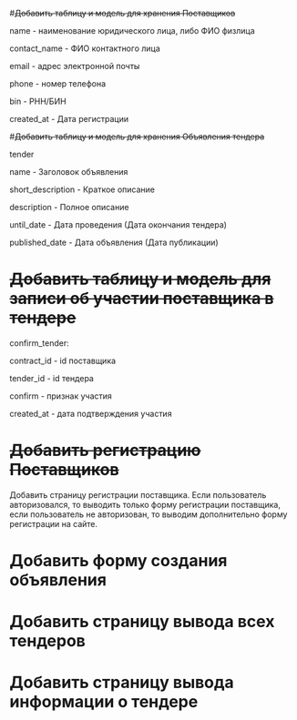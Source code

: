 #~~Добавить таблицу и модель для хранения Поставщиков~~

name - наименование юридического лица, либо ФИО физлица

contact_name - ФИО контактного лица

email - адрес электронной почты

phone - номер телефона

bin - РНН/БИН

created_at - Дата регистрации

#~~Добавить таблицу и модель для хранения Объявления тендера~~

tender

name - Заголовок объявления

short_description - Краткое описание

description - Полное описание

until_date - Дата проведения (Дата окончания тендера)

published_date - Дата объявления (Дата публикации)



# ~~Добавить таблицу и модель для записи об участии поставщика в тендере~~

confirm_tender:

contract_id - id поставщика

tender_id - id тендера

confirm - признак участия

created_at - дата подтверждения участия

# ~~Добавить регистрацию Поставщиков~~

Добавить страницу регистрации поставщика. Если пользователь авторизовался, то выводить только форму регистрации поставщика, если пользователь не авторизован, то выводим дополнительно форму регистрации на сайте.

# Добавить форму создания объявления

# Добавить страницу вывода всех тендеров

# Добавить страницу вывода информации о тендере
